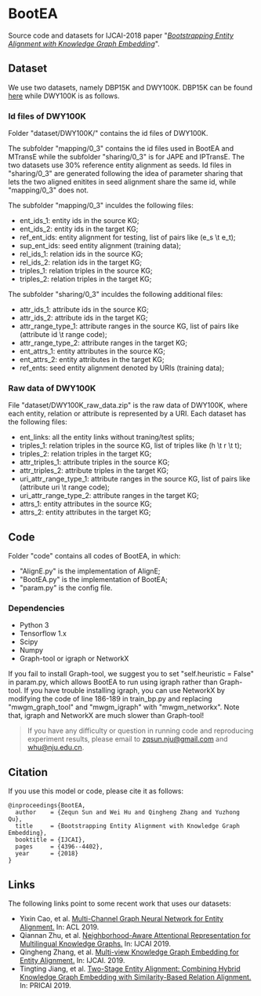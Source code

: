 # BootEA
Source code and datasets for IJCAI-2018 paper "_[Bootstrapping Entity Alignment with Knowledge Graph Embedding](https://www.ijcai.org/proceedings/2018/0611.pdf)_".

## Dataset
We use two datasets, namely DBP15K and DWY100K. DBP15K can be found [here](https://github.com/nju-websoft/JAPE) while DWY100K is as follows.
### Id files of DWY100K
Folder "dataset/DWY100K/" contains the id files of DWY100K. 

The subfolder "mapping/0_3" contains the id files used in BootEA and MTransE while the subfolder "sharing/0_3" is for JAPE and IPTransE. The two datasets use 30% reference entity alignment as seeds. Id files in "sharing/0_3" are generated following the idea of parameter sharing that lets the two aligned enitites in seed alignment share the same id, while "mapping/0_3" does not.

The subfolder "mapping/0_3" inculdes the following files:
* ent_ids_1: entity ids in the source KG;
* ent_ids_2: entity ids in the target KG;
* ref_ent_ids: entity alignment for testing, list of pairs like (e_s \t e_t);
* sup_ent_ids: seed entity alignment (training data);
* rel_ids_1: relation ids in the source KG;
* rel_ids_2: relation ids in the target KG;
* triples_1: relation triples in the source KG;
* triples_2: relation triples in the target KG;

The subfolder "sharing/0_3" inculdes the following additional files:
* attr_ids_1: attribute ids in the source KG;
* attr_ids_2: attribute ids in the target KG;
* attr_range_type_1: attribute ranges in the source KG, list of pairs like (attribute id \t range code);
* attr_range_type_2: attribute ranges in the target KG;
* ent_attrs_1: entity attributes in the source KG; 
* ent_attrs_2: entity attributes in the target KG; 
* ref_ents: seed entity alignment denoted by URIs (training data);

### Raw data of DWY100K
File "dataset/DWY100K_raw_data.zip" is the raw data of DWY100K, where each entity, relation or attribute is represented by a URI. Each dataset has the following files:

* ent_links: all the entity links without traning/test splits;
* triples_1: relation triples in the source KG, list of triples like (h \t r \t t);
* triples_2: relation triples in the target KG;
* attr_triples_1: attribute triples in the source KG;
* attr_triples_2: attribute triples in the target KG;
* uri_attr_range_type_1: attribute ranges in the source KG, list of pairs like (attribute uri \t range code);
* uri_attr_range_type_2: attribute ranges in the target KG;
* attrs_1: entity attributes in the source KG; 
* attrs_2: entity attributes in the target KG; 

## Code
Folder "code" contains all codes of BootEA, in which:
* "AlignE.py" is the implementation of AlignE;
* "BootEA.py" is the implementation of BootEA;
* "param.py" is the config file.

### Dependencies
* Python 3
* Tensorflow 1.x 
* Scipy
* Numpy
* Graph-tool or igraph or NetworkX

If you fail to install Graph-tool, we suggest you to set "self.heuristic = False" in param.py, which allows BootEA to run using igraph rather than Graph-tool. If you have trouble installing igraph, you can use NetworkX by modifying the code of line 186-189 in train_bp.py and replacing "mwgm_graph_tool" and "mwgm_igraph" with "mwgm_networkx". Note that, igraph and NetworkX are much slower than Graph-tool!

> If you have any difficulty or question in running code and reproducing experiment results, please email to zqsun.nju@gmail.com and whu@nju.edu.cn.

## Citation
If you use this model or code, please cite it as follows:      
```
@inproceedings{BootEA,
  author    = {Zequn Sun and Wei Hu and Qingheng Zhang and Yuzhong Qu},
  title     = {Bootstrapping Entity Alignment with Knowledge Graph Embedding},
  booktitle = {IJCAI},
  pages     = {4396--4402},
  year      = {2018}
}
```

## Links
The following links point to some recent work that uses our datasets:
 
* Yixin Cao, et al. [Multi-Channel Graph Neural Network for Entity Alignment.](https://www.aclweb.org/anthology/P19-1140) In: ACL 2019.  
* Qiannan Zhu, et al. [Neighborhood-Aware Attentional Representation for Multilingual Knowledge Graphs.](https://www.ijcai.org/proceedings/2019/0269.pdf) In: IJCAI 2019.  
* Qingheng Zhang, et al. [Multi-view Knowledge Graph Embedding for Entity Alignment.](https://www.ijcai.org/proceedings/2019/0754.pdf) In: IJCAI. 2019.  
* Tingting Jiang, et al. [Two-Stage Entity Alignment: Combining Hybrid Knowledge Graph Embedding with Similarity-Based Relation Alignment.](https://link.springer.com/chapter/10.1007/978-3-030-29908-8_13) In: PRICAI 2019.  
